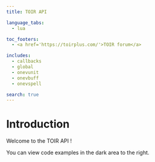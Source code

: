 ```yaml
---
title: TOIR API

language_tabs:
  - lua

toc_footers:
  - <a href='https://toirplus.com/'>TOIR forum</a>

includes:
  - callbacks
  - global
  - onevunit
  - onevbuff
  - onevspell

search: true
---
```


# Introduction

Welcome to the TOIR API ! 

You can view code examples in the dark area to the right.